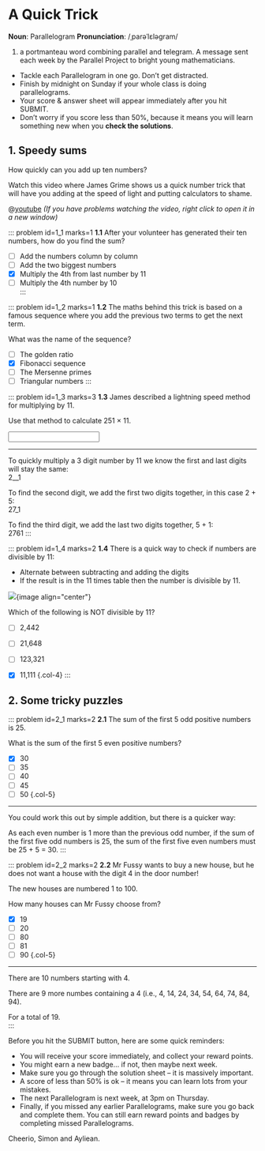 # A Quick Trick

<div class="dictionary">

__Noun__: Parallelogram
__Pronunciation__: /ˌparəˈlɛləɡram/

1. a portmanteau word combining parallel and telegram. A message sent each
week by the Parallel Project to bright young mathematicians.

</div>

*	Tackle each Parallelogram in one go. Don’t get distracted.
*	Finish by midnight on Sunday if your whole class is doing parallelograms.
*	Your score & answer sheet will appear immediately after you hit SUBMIT.
*	Don’t worry if you score less than 50%, because it means you will learn something new when you __check the solutions__.


## 1. Speedy sums

How quickly can you add up ten numbers?  

Watch this video where James Grime shows us a quick number trick that will have you adding at the speed of light and putting calculators to shame.  

@[youtube](CWhcUea5GNc?rel=0) _(If you have problems watching the video, right click to open it in a new window)_

::: problem id=1_1 marks=1
__1.1__ After your volunteer has generated their ten numbers, how do you find the sum?

* [ ] Add the numbers column by column  
* [ ] Add the two biggest numbers  
* [x] Multiply the 4th from last number by 11  
* [ ] Multiply the 4th number by 10  
:::

::: problem id=1_2 marks=1
__1.2__ The maths behind this trick is based on a famous sequence where you add the previous two terms to get the next term.  

What was the name of the sequence?  

* [ ] The golden ratio
* [x] Fibonacci sequence
* [ ] The Mersenne primes
* [ ] Triangular numbers
:::

::: problem id=1_3 marks=3
__1.3__ James described a lightning speed method for multiplying by 11.  

Use that method to calculate 251 × 11.  

<input type="number" solution="2761"/> 

---

To quickly multiply a 3 digit number by 11 we know the first and last digits will stay the same:  
2__1  

To find the second digit, we add the first two digits together, in this case 2 + 5:  
27_1  

To find the third digit, we add the last two digits together, 5 + 1:  
2761
:::

::: problem id=1_4 marks=2
__1.4__ There is a quick way to check if numbers are divisible by 11:  

- Alternate between subtracting and adding the digits  
- If the result is in the 11 times table then the number is divisible by 11.  

![](/resources/6-31-quick-trick/1-divisibility.png){image align="center"}

Which of the following is NOT divisible by 11?  

* [ ] 2,442
* [ ] 21,648
* [ ] 123,321
* [x] 11,111
{.col-4}
:::


## 2. Some tricky puzzles

::: problem id=2_1 marks=2
__2.1__ The sum of the first 5 odd positive numbers is 25.  

What is the sum of the first 5 even positive numbers?  

* [x] 30
* [ ] 35
* [ ] 40
* [ ] 45
* [ ] 50
{.col-5}

---

You could work this out by simple addition, but there is a quicker way:  
 
As each even number is 1 more than the previous odd number, if the sum of the first five odd numbers is 25, the sum of the first five even numbers must be 25 + 5 = 30.
:::

::: problem id=2_2 marks=2
__2.2__ Mr Fussy wants to buy a new house, but he does not want a house with the digit 4 in the door number!  

The new houses are numbered 1 to 100.  

How many houses can Mr Fussy choose from?  

* [x] 19
* [ ] 20
* [ ] 80
* [ ] 81
* [ ] 90
{.col-5}

---

There are 10 numbers starting with 4.  

There are 9 more numbes containing a 4 (i.e., 4, 14, 24, 34, 54, 64, 74, 84, 94).  

For a total of 19.  
:::


Before you hit the SUBMIT button, here are some quick reminders:

*	You will receive your score immediately, and collect your reward points.
*	You might earn a new badge... if not, then maybe next week.
*	Make sure you go through the solution sheet – it is massively important.
*	A score of less than 50% is ok – it means you can learn lots from your mistakes.
*	The next Parallelogram is next week, at 3pm on Thursday.
*	Finally, if you missed any earlier Parallelograms, make sure you go back and complete them. You can still earn reward points and badges by completing missed Parallelograms.

Cheerio,
Simon and Ayliean.